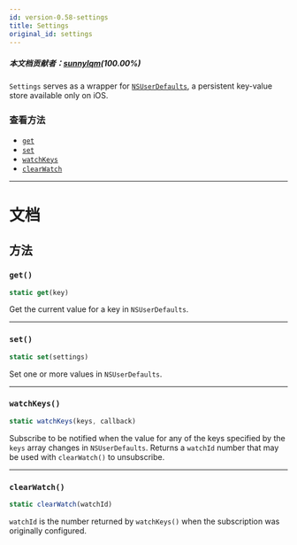 ```yaml
---
id: version-0.58-settings
title: Settings
original_id: settings
---
```


##### 本文档贡献者：[sunnylqm](https://github.com/search?q=sunnylqm%40qq.com+in%3Aemail&type=Users)(100.00%)

`Settings` serves as a wrapper for [`NSUserDefaults`](https://developer.apple.com/documentation/foundation/nsuserdefaults), a persistent key-value store available only on iOS.

### 查看方法

- [`get`](settings.md#get)
- [`set`](settings.md#set)
- [`watchKeys`](settings.md#watchkeys)
- [`clearWatch`](settings.md#clearwatch)

---

# 文档

## 方法

### `get()`

```jsx
static get(key)
```

Get the current value for a key in `NSUserDefaults`.

---

### `set()`

```jsx
static set(settings)
```

Set one or more values in `NSUserDefaults`.

---

### `watchKeys()`

```jsx
static watchKeys(keys, callback)
```

Subscribe to be notified when the value for any of the keys specified by the `keys` array changes in `NSUserDefaults`. Returns a `watchId` number that may be used with `clearWatch()` to unsubscribe.

---

### `clearWatch()`

```jsx
static clearWatch(watchId)
```

`watchId` is the number returned by `watchKeys()` when the subscription was originally configured.
